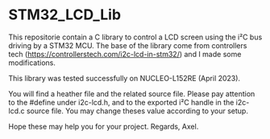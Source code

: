# STM32_LCD_Lib

This repositorie contain a C library to control a LCD screen using the i²C bus driving by a STM32 MCU. The base of the library come from controllers tech (https://controllerstech.com/i2c-lcd-in-stm32/) and I made some modifications.

This library was tested successfully on NUCLEO-L152RE (April 2023).

You will find a heather file and the related source file.
Please pay attention to the #define under i2c-lcd.h, and to the exported i²C handle in the i2c-lcd.c source file. You may change theses value according to your setup.

Hope these may help you for your project.
Regards, Axel.
